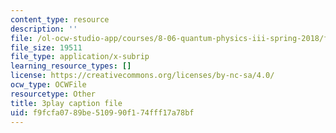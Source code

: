 ```yaml
---
content_type: resource
description: ''
file: /ol-ocw-studio-app/courses/8-06-quantum-physics-iii-spring-2018/f9fcfa0789be510990f174fff17a78bf_jhIU1msmvaY.vtt
file_size: 19511
file_type: application/x-subrip
learning_resource_types: []
license: https://creativecommons.org/licenses/by-nc-sa/4.0/
ocw_type: OCWFile
resourcetype: Other
title: 3play caption file
uid: f9fcfa07-89be-5109-90f1-74fff17a78bf
---
```

